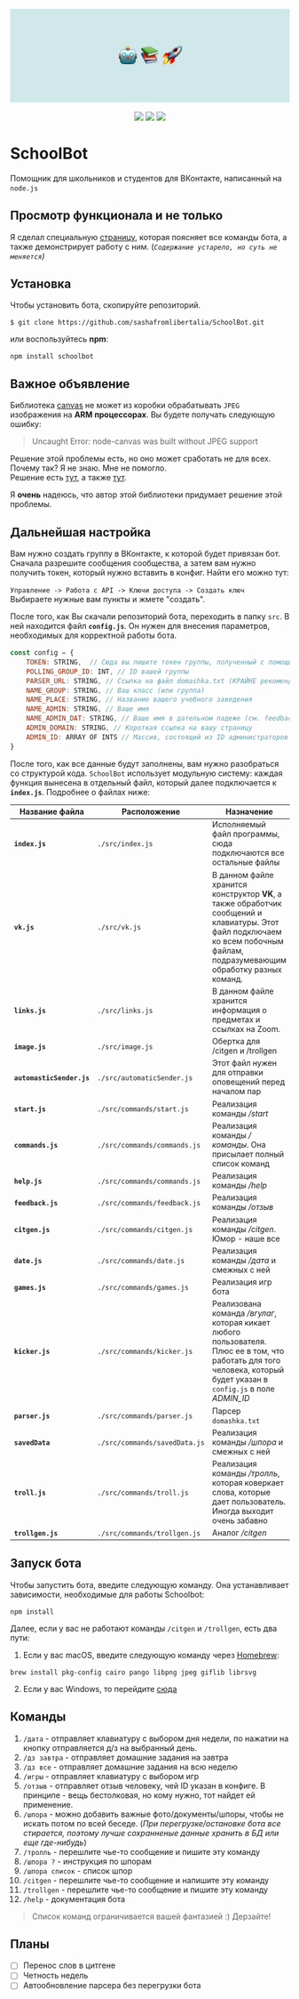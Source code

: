 ![alt text](/assets/Шапка.jpg)
<div align="center">
    <img src="https://img.shields.io/npm/l/schoolbot">
    <img src="https://img.shields.io/amo/dw/schoolbot">
    <img src="https://img.shields.io/npm/v/schoolbot">
</div>


# SchoolBot
Помощник для школьников и студентов для ВКонтакте, написанный на `node.js`
## Просмотр функционала и не только

Я сделал специальную [страницу](http://sashafromlibertalia.herokuapp.com/projects/schoolbot), которая поясняет все команды бота, а также демонстрирует работу с ним. (_```Содержание устарело, но суть не меняется```)_

## Установка
Чтобы установить бота, скопируйте репозиторий.
```
$ git clone https://github.com/sashafromlibertalia/SchoolBot.git
```
или воспользуйтесь **npm**:
```
npm install schoolbot
```

## Важное объявление
Библиотека [canvas](https://github.com/Automattic/node-canvas) не может из коробки обрабатывать `JPEG` изображения на **ARM процессорах**. Вы будете получать следующую ошибку:

> Uncaught Error: node-canvas was built without JPEG support

Решение этой проблемы есть, но оно может сработать не для всех. Почему так? Я не знаю. Мне не помогло.
<br>
Решение есть [тут](https://github.com/Automattic/node-canvas/issues/1782), а также [тут](https://github.com/Automattic/node-canvas/issues/1733).

Я **очень** надеюсь, что автор этой библиотеки придумает решение этой проблемы.


## Дальнейшая настройка

Вам нужно создать группу в ВКонтакте, к которой будет привязан бот. Сначала разрешите сообщения сообщества, а затем вам нужно получить токен, который нужно вставить в конфиг.
Найти его можно тут: 

```Управление -> Работа с API -> Ключи доступа -> Создать ключ``` <br>
Выбираете нужные вам пункты и жмете "создать".

После того, как Вы скачали репозиторий бота, переходить в папку ```src```. В ней находится файл **```config.js```**. Он нужен для внесения параметров, необходимых для корректной работы бота.
```js
const config = {
    TOKEN: STRING,  // Сюда вы пишите токен группы, полученный с помощью LongPoll
    POLLING_GROUP_ID: INT, // ID вашей группы
    PARSER_URL: STRING, // Ссылка на файл domashka.txt (КРАЙНЕ рекомендую хранить его на GitHub в репозитории с ботом, почему - см. parser.js)
    NAME_GROUP: STRING, // Ваш класс (или группа)
    NAME_PLACE: STRING, // Название вашего учебного заведения
    NAME_ADMIN: STRING, // Ваше имя
    NAME_ADMIN_DAT: STRING, // Ваше имя в дательном падеже (см. feedback.js)
    ADMIN_DOMAIN: STRING, // Короткая ссылка на вашу страницу
    ADMIN_ID: ARRAY OF INTS // Массив, состоящий из ID администраторов беседы (на тот случай, если бот будет состоять в нескольких беседах)
}
```

После того, как все данные будут заполнены, вам нужно разобраться со структурой кода. 
```SchoolBot``` использует модульную систему: каждая функция вынесена в отдельный файл, который далее подключается к **```index.js```**. Подробнее о файлах ниже: <br>

| Название файла | Расположение | Назначение|
|----------------|--------------|-----------|
|**```index.js```**|```./src/index.js```| Исполняемый файл программы, сюда подключаются все остальные файлы    |
|**```vk.js```**|```./src/vk.js```|В данном файле хранится конструктор __VK__, а также обработчик сообщений и клавиатуры. Этот файл подключаем ко всем побочным файлам, подразумевающим обработку разных команд.|
|**```links.js```**|```./src/links.js```| В данном файле хранится информация о предметах и ссылках на Zoom. 
|**```image.js```**|```./src/image.js```|Обертка для /citgen и /trollgen|
|**```automasticSender.js```**|```./src/automaticSender.js```|Этот файл нужен для отправки оповещений перед началом пар|
|**```start.js```**|```./src/commands/start.js```|Реализация команды _/start_|
|**```commands.js```**|```./src/commands/commands.js```|Реализация команды _/команды_. Она присылает полный список команд|
|**```help.js```**|```./src/commands/commands.js```|Реализация команды _/help_|
|**```feedback.js```**|```./src/commands/feedback.js```|Реализация команды _/отзыв_|
|**```citgen.js```**|```./src/commands/citgen.js```|Реализация команды _/citgen_. Юмор - наше все
|**```date.js```**|```./src/commands/date.js```|Реализация команды _/дата_ и смежных с ней
|**```games.js```**|```./src/commands/games.js```|Реализация игр бота|
|**```kicker.js```**|```./src/commands/kicker.js```|Реализована команда _/вгулаг_, которая кикает любого пользователя. Плюс ее в том, что работать для того человека, который будет указан в ```config.js``` в поле _ADMIN_ID_|
|**```parser.js```**|```./src/commands/parser.js```|Парсер ```domashka.txt```|
|**```savedData```**|```./src/commands/savedData.js```|Реализация команды _/шпора_ и смежных с ней|
|**```troll.js```**|```./src/commands/troll.js```|Реализация команды _/тролль_, которая коверкает слова, которые дает пользователь. Иногда выходит очень забавно|
|**```trollgen.js```**|```./src/commands/trollgen.js```|Аналог _/citgen_|


## Запуск бота
Чтобы запустить бота, введите следующую команду. Она устанавливает зависимости, необходимые для работы Schoolbot:

```
npm install
```

Далее, если у вас не работают команды `/citgen` и `/trollgen`, есть два пути:
1. Если у вас macOS, введите следующую команду через [Homebrew](https://brew.sh/index_ru):
```
brew install pkg-config cairo pango libpng jpeg giflib librsvg
```
2. Если у вас Windows, то перейдите [сюда](https://github.com/Automattic/node-canvas/wiki/Installation:-Windows)


## Команды
   1. ```/дата``` - отправляет клавиатуру с выбором дня недели, по нажатии на кнопку отправляется д/з на выбранный день.
   2. ```/дз завтра``` - отправляет домашние задания на завтра
   3. ```/дз все``` - отправляет домашние задания на всю неделю
   4. ```/игры``` - отправляет клавиатуру с выбором игр
   5. ```/отзыв``` - отправляет отзыв человеку, чей ID указан в конфиге. В принципе - вещь бестолковая, но кому нужно, тот найдет ей применение.
   6. ```/шпора``` - можно добавить важные фото/документы/шпоры, чтобы не искать потом по всей беседе. (_При перегрузке/остановке бота все стирается, поэтому лучше сохранненые данные хранить в БД или еще где-нибудь_)
   7. ```/тролль``` - перешлите чье-то сообщение и пишите эту команду
   8. ```/шпора ?``` - инструкция по шпорам
   9. ```/шпора список``` - список шпор
   10. ```/citgen``` - перешлите чье-то сообщение и напишите эту команду
   11. ```/trollgen``` - перешлите чье-то сообщение и пишите эту команду
   12. ```/help``` - документация бота

> Список команд ограничивается вашей фантазией :) Дерзайте!

## Планы
- [ ] Перенос слов в цитгене
- [ ] Четность недель
- [ ] Автообновление парсера без перегрузки бота